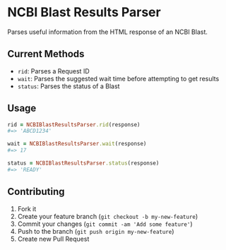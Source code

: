 # NCBI Blast Results Parser

Parses useful information from the HTML response of an NCBI Blast.

## Current Methods

- `rid`: Parses a Request ID
- `wait`: Parses the suggested wait time before attempting to get results
- `status`: Parses the status of a Blast

## Usage

```ruby
rid = NCBIBlastResultsParser.rid(response)
#=> 'ABCD1234'

wait = NCBIBlastResultsParser.wait(response)
#=> 17

status = NCBIBlastResultsParser.status(response)
#=> 'READY'
```

## Contributing

1. Fork it
2. Create your feature branch (`git checkout -b my-new-feature`)
3. Commit your changes (`git commit -am 'Add some feature'`)
4. Push to the branch (`git push origin my-new-feature`)
5. Create new Pull Request